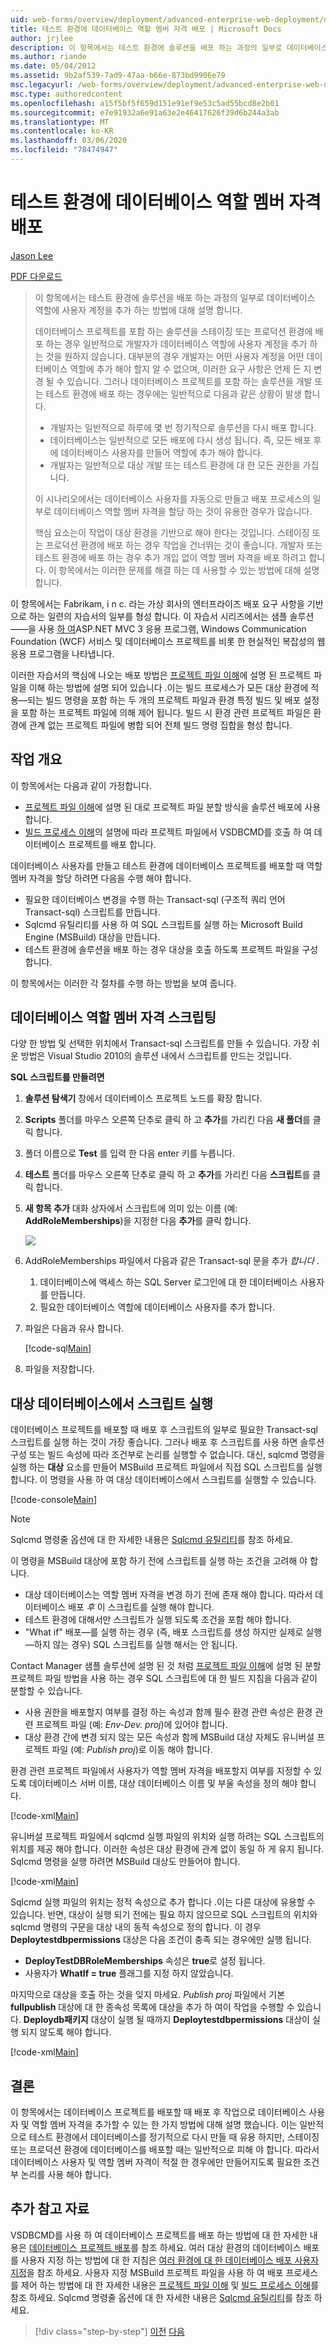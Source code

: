```yaml
---
uid: web-forms/overview/deployment/advanced-enterprise-web-deployment/deploying-database-role-memberships-to-test-environments
title: 테스트 환경에 데이터베이스 역할 멤버 자격 배포 | Microsoft Docs
author: jrjlee
description: 이 항목에서는 테스트 환경에 솔루션을 배포 하는 과정의 일부로 데이터베이스 역할에 사용자 계정을 추가 하는 방법에 대해 설명 합니다. 다음을 포함 하는 솔루션을 배포 하는 경우 ...
ms.author: riande
ms.date: 05/04/2012
ms.assetid: 9b2af539-7ad9-47aa-b66e-873bd9906e79
msc.legacyurl: /web-forms/overview/deployment/advanced-enterprise-web-deployment/deploying-database-role-memberships-to-test-environments
msc.type: authoredcontent
ms.openlocfilehash: a15f5bf5f659d151e91ef9e53c5ad55bcd8e2b01
ms.sourcegitcommit: e7e91932a6e91a63e2e46417626f39d6b244a3ab
ms.translationtype: MT
ms.contentlocale: ko-KR
ms.lasthandoff: 03/06/2020
ms.locfileid: "78474947"
---
```

# <a name="deploying-database-role-memberships-to-test-environments"></a>테스트 환경에 데이터베이스 역할 멤버 자격 배포

[Jason Lee](https://github.com/jrjlee)

[PDF 다운로드](https://msdnshared.blob.core.windows.net/media/MSDNBlogsFS/prod.evol.blogs.msdn.com/CommunityServer.Blogs.Components.WeblogFiles/00/00/00/63/56/8130.DeployingWebAppsInEnterpriseScenarios.pdf)

> 이 항목에서는 테스트 환경에 솔루션을 배포 하는 과정의 일부로 데이터베이스 역할에 사용자 계정을 추가 하는 방법에 대해 설명 합니다.
> 
> 데이터베이스 프로젝트를 포함 하는 솔루션을 스테이징 또는 프로덕션 환경에 배포 하는 경우 일반적으로 개발자가 데이터베이스 역할에 사용자 계정을 추가 하는 것을 원하지 않습니다. 대부분의 경우 개발자는 어떤 사용자 계정을 어떤 데이터베이스 역할에 추가 해야 할지 알 수 없으며, 이러한 요구 사항은 언제 든 지 변경 될 수 있습니다. 그러나 데이터베이스 프로젝트를 포함 하는 솔루션을 개발 또는 테스트 환경에 배포 하는 경우에는 일반적으로 다음과 같은 상황이 발생 합니다.
> 
> - 개발자는 일반적으로 하루에 몇 번 정기적으로 솔루션을 다시 배포 합니다.
> - 데이터베이스는 일반적으로 모든 배포에 다시 생성 됩니다. 즉, 모든 배포 후에 데이터베이스 사용자를 만들어 역할에 추가 해야 합니다.
> - 개발자는 일반적으로 대상 개발 또는 테스트 환경에 대 한 모든 권한을 가집니다.
> 
> 이 시나리오에서는 데이터베이스 사용자를 자동으로 만들고 배포 프로세스의 일부로 데이터베이스 역할 멤버 자격을 할당 하는 것이 유용한 경우가 많습니다.
> 
> 핵심 요소는이 작업이 대상 환경을 기반으로 해야 한다는 것입니다. 스테이징 또는 프로덕션 환경에 배포 하는 경우 작업을 건너뛰는 것이 좋습니다. 개발자 또는 테스트 환경에 배포 하는 경우 추가 개입 없이 역할 멤버 자격을 배포 하려고 합니다. 이 항목에서는 이러한 문제를 해결 하는 데 사용할 수 있는 방법에 대해 설명 합니다.

이 항목에서는 Fabrikam, i n c. 라는 가상 회사의 엔터프라이즈 배포 요구 사항을 기반으로 하는 일련의 자습서의 일부를 형성 합니다. 이 자습서 시리즈에서는 샘플 솔루션&#x2014;&#x2014;을 사용 [하 여](../web-deployment-in-the-enterprise/the-contact-manager-solution.md)ASP.NET MVC 3 응용 프로그램, Windows Communication Foundation (WCF) 서비스 및 데이터베이스 프로젝트를 비롯 한 현실적인 복잡성의 웹 응용 프로그램을 나타냅니다.

이러한 자습서의 핵심에 나오는 배포 방법은 [프로젝트 파일 이해](../web-deployment-in-the-enterprise/understanding-the-project-file.md)에 설명 된 프로젝트 파일을 이해 하는 방법에 설명 되어 있습니다 .이는 빌드 프로세스가 모든 대상 환경에 적용&#x2014;되는 빌드 명령을 포함 하는 두 개의 프로젝트 파일과 환경 특정 빌드 및 배포 설정을 포함 하는 프로젝트 파일에 의해 제어 됩니다. 빌드 시 환경 관련 프로젝트 파일은 환경에 관계 없는 프로젝트 파일에 병합 되어 전체 빌드 명령 집합을 형성 합니다.

## <a name="task-overview"></a>작업 개요

이 항목에서는 다음과 같이 가정합니다.

- [프로젝트 파일 이해](../web-deployment-in-the-enterprise/understanding-the-project-file.md)에 설명 된 대로 프로젝트 파일 분할 방식을 솔루션 배포에 사용 합니다.
- [빌드 프로세스 이해](../web-deployment-in-the-enterprise/understanding-the-build-process.md)의 설명에 따라 프로젝트 파일에서 VSDBCMD를 호출 하 여 데이터베이스 프로젝트를 배포 합니다.

데이터베이스 사용자를 만들고 테스트 환경에 데이터베이스 프로젝트를 배포할 때 역할 멤버 자격을 할당 하려면 다음을 수행 해야 합니다.

- 필요한 데이터베이스 변경을 수행 하는 Transact-sql (구조적 쿼리 언어 Transact-sql) 스크립트를 만듭니다.
- Sqlcmd 유틸리티를 사용 하 여 SQL 스크립트를 실행 하는 Microsoft Build Engine (MSBuild) 대상을 만듭니다.
- 테스트 환경에 솔루션을 배포 하는 경우 대상을 호출 하도록 프로젝트 파일을 구성 합니다.

이 항목에서는 이러한 각 절차를 수행 하는 방법을 보여 줍니다.

## <a name="scripting-the-database-role-memberships"></a>데이터베이스 역할 멤버 자격 스크립팅

다양 한 방법 및 선택한 위치에서 Transact-sql 스크립트를 만들 수 있습니다. 가장 쉬운 방법은 Visual Studio 2010의 솔루션 내에서 스크립트를 만드는 것입니다.

**SQL 스크립트를 만들려면**

1. **솔루션 탐색기** 창에서 데이터베이스 프로젝트 노드를 확장 합니다.
2. **Scripts** 폴더를 마우스 오른쪽 단추로 클릭 하 고 **추가**를 가리킨 다음 **새 폴더**를 클릭 합니다.
3. 폴더 이름으로 **Test** 를 입력 한 다음 enter 키를 누릅니다.
4. **테스트** 폴더를 마우스 오른쪽 단추로 클릭 하 고 **추가**를 가리킨 다음 **스크립트**를 클릭 합니다.
5. **새 항목 추가** 대화 상자에서 스크립트에 의미 있는 이름 (예: **AddRoleMemberships**)을 지정한 다음 **추가**를 클릭 합니다.

    ![](deploying-database-role-memberships-to-test-environments/_static/image1.png)
6. AddRoleMemberships 파일에서 다음과 같은 Transact-sql 문을 추가 *합니다* .

    1. 데이터베이스에 액세스 하는 SQL Server 로그인에 대 한 데이터베이스 사용자를 만듭니다.
    2. 필요한 데이터베이스 역할에 데이터베이스 사용자를 추가 합니다.
7. 파일은 다음과 유사 합니다.

    [!code-sql[Main](deploying-database-role-memberships-to-test-environments/samples/sample1.sql)]
8. 파일을 저장합니다.

## <a name="executing-the-script-on-the-target-database"></a>대상 데이터베이스에서 스크립트 실행

데이터베이스 프로젝트를 배포할 때 배포 후 스크립트의 일부로 필요한 Transact-sql 스크립트를 실행 하는 것이 가장 좋습니다. 그러나 배포 후 스크립트를 사용 하면 솔루션 구성 또는 빌드 속성에 따라 조건부로 논리를 실행할 수 없습니다. 대신, sqlcmd 명령을 실행 하는 **대상** 요소를 만들어 MSBuild 프로젝트 파일에서 직접 SQL 스크립트를 실행 합니다. 이 명령을 사용 하 여 대상 데이터베이스에서 스크립트를 실행할 수 있습니다.

[!code-console[Main](deploying-database-role-memberships-to-test-environments/samples/sample2.cmd)]

> [!NOTE]
> Sqlcmd 명령줄 옵션에 대 한 자세한 내용은 [Sqlcmd 유틸리티](https://msdn.microsoft.com/library/ms162773.aspx)를 참조 하세요.

이 명령을 MSBuild 대상에 포함 하기 전에 스크립트를 실행 하는 조건을 고려해 야 합니다.

- 대상 데이터베이스는 역할 멤버 자격을 변경 하기 전에 존재 해야 합니다. 따라서 데이터베이스 배포 *후* 이 스크립트를 실행 해야 합니다.
- 테스트 환경에 대해서만 스크립트가 실행 되도록 조건을 포함 해야 합니다.
- "What if" 배포&#x2014;를 실행 하는 경우 (즉, 배포 스크립트를 생성 하지만 실제로 실행&#x2014;하지 않는 경우) SQL 스크립트를 실행 해서는 안 됩니다.

Contact Manager 샘플 솔루션에 설명 된 것 처럼 [프로젝트 파일 이해](../web-deployment-in-the-enterprise/understanding-the-project-file.md)에 설명 된 분할 프로젝트 파일 방법을 사용 하는 경우 SQL 스크립트에 대 한 빌드 지침을 다음과 같이 분할할 수 있습니다.

- 사용 권한을 배포할지 여부를 결정 하는 속성과 함께 필수 환경 관련 속성은 환경 관련 프로젝트 파일 (예: *Env-Dev. proj*)에 있어야 합니다.
- 대상 환경 간에 변경 되지 않는 모든 속성과 함께 MSBuild 대상 자체도 유니버설 프로젝트 파일 (예: *Publish proj*)로 이동 해야 합니다.

환경 관련 프로젝트 파일에서 사용자가 역할 멤버 자격을 배포할지 여부를 지정할 수 있도록 데이터베이스 서버 이름, 대상 데이터베이스 이름 및 부울 속성을 정의 해야 합니다.

[!code-xml[Main](deploying-database-role-memberships-to-test-environments/samples/sample3.xml)]

유니버설 프로젝트 파일에서 sqlcmd 실행 파일의 위치와 실행 하려는 SQL 스크립트의 위치를 제공 해야 합니다. 이러한 속성은 대상 환경에 관계 없이 동일 하 게 유지 됩니다. Sqlcmd 명령을 실행 하려면 MSBuild 대상도 만들어야 합니다.

[!code-xml[Main](deploying-database-role-memberships-to-test-environments/samples/sample4.xml)]

Sqlcmd 실행 파일의 위치는 정적 속성으로 추가 합니다 .이는 다른 대상에 유용할 수 있습니다. 반면, 대상이 실행 되기 전에는 필요 하지 않으므로 SQL 스크립트의 위치와 sqlcmd 명령의 구문을 대상 내의 동적 속성으로 정의 합니다. 이 경우 **Deploytestdbpermissions** 대상은 다음 조건이 충족 되는 경우에만 실행 됩니다.

- **DeployTestDBRoleMemberships** 속성은 **true**로 설정 됩니다.
- 사용자가 **WhatIf = true** 플래그를 지정 하지 않았습니다.

마지막으로 대상을 호출 하는 것을 잊지 마세요. *Publish proj* 파일에서 기본 **fullpublish** 대상에 대 한 종속성 목록에 대상을 추가 하 여이 작업을 수행할 수 있습니다. **Deploydb패키지** 대상이 실행 될 때까지 **Deploytestdbpermissions** 대상이 실행 되지 않도록 해야 합니다.

[!code-xml[Main](deploying-database-role-memberships-to-test-environments/samples/sample5.xml)]

## <a name="conclusion"></a>결론

이 항목에서는 데이터베이스 프로젝트를 배포할 때 배포 후 작업으로 데이터베이스 사용자 및 역할 멤버 자격을 추가할 수 있는 한 가지 방법에 대해 설명 했습니다. 이는 일반적으로 테스트 환경에서 데이터베이스를 정기적으로 다시 만들 때 유용 하지만, 스테이징 또는 프로덕션 환경에 데이터베이스를 배포할 때는 일반적으로 피해 야 합니다. 따라서 데이터베이스 사용자 및 역할 멤버 자격이 적절 한 경우에만 만들어지도록 필요한 조건부 논리를 사용 해야 합니다.

## <a name="further-reading"></a>추가 참고 자료

VSDBCMD를 사용 하 여 데이터베이스 프로젝트를 배포 하는 방법에 대 한 자세한 내용은 [데이터베이스 프로젝트 배포](../web-deployment-in-the-enterprise/deploying-database-projects.md)를 참조 하세요. 여러 대상 환경의 데이터베이스 배포를 사용자 지정 하는 방법에 대 한 지침은 [여러 환경에 대 한 데이터베이스 배포 사용자 지정](customizing-database-deployments-for-multiple-environments.md)을 참조 하세요. 사용자 지정 MSBuild 프로젝트 파일을 사용 하 여 배포 프로세스를 제어 하는 방법에 대 한 자세한 내용은 [프로젝트 파일 이해](../web-deployment-in-the-enterprise/understanding-the-project-file.md) 및 [빌드 프로세스 이해](../web-deployment-in-the-enterprise/understanding-the-build-process.md)를 참조 하세요. Sqlcmd 명령줄 옵션에 대 한 자세한 내용은 [Sqlcmd 유틸리티](https://msdn.microsoft.com/library/ms162773.aspx)를 참조 하세요.

> [!div class="step-by-step"]
> [이전](customizing-database-deployments-for-multiple-environments.md)
> [다음](deploying-membership-databases-to-enterprise-environments.md)
